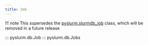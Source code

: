 ```yaml
---
title: Job
---
```


!!! note
    This supersedes the [pyslurm.slurmdb_job](../old/db/job.md) class, which
    will be removed in a future release

::: pyslurm.db.Job
::: pyslurm.db.Jobs
